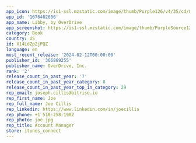 ```yaml
---
app_icon: https://is1-ssl.mzstatic.com/image/thumb/Purple126/v4/35/cd/8c/35cd8c90-e72a-027f-514b-3e42d340be8b/AppIcon-0-0-1x_U007emarketing-0-4-0-0-85-220.png/1024x1024bb.png
app_id: '1076402606'
app_name: Libby, by OverDrive
app_screenshot: https://is1-ssl.mzstatic.com/image/thumb/PurpleSource126/v4/50/a8/8e/50a88e44-7596-a8b8-f854-922f31fee9c9/e1853dbd-e70c-4326-9686-18cd11312831_01-iphone-x-max.png/1242x2688bb.png
category: Book
country: US
id: X14LdZp2jPQZ
language: en
most_recent_release: '2024-02-12T00:00:00'
publisher_id: '366869255'
publisher_name: OverDrive, Inc.
rank: '2'
release_count_in_past_year: '7'
release_count_in_past_year_category: 8
release_count_in_past_year_top_in_category: 29
rep_email: joseph.cillis@bitrise.io
rep_first_name: Joe
rep_full_name: Joe Cillis
rep_linkedin: https://www.linkedin.com/in/joecillis
rep_phone: +1 518-258-1902
rep_photo: joe.jpg
rep_title: Account Manager
store: itunes_connect
---
```

